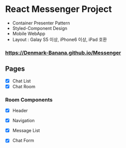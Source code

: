 # React Messenger Project

- Container Presenter Pattern
- Styled-Component Design
- Mobile WebApp 
- Layout : Galay S5 이상, iPhone6 이상, iPad 호환

### https://Denmark-Banana.github.io/Messenger

## Pages

- [x] Chat List
- [x] Chat Room

### Room Components
- [x] Header
- [x] Navigation
- [x] Message List
- [x] Chat Form

